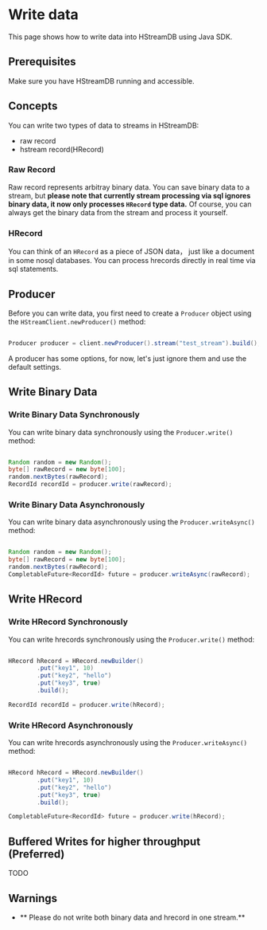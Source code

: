 # Write data

This page shows how to write data into HStreamDB using Java SDK.

## Prerequisites 

Make sure you have HStreamDB running and accessible.

## Concepts

You can write two types of data to streams in HStreamDB:

- raw record
- hstream record(HRecord)

### Raw Record

Raw record represents arbitray binary data. 
You can save binary data to a stream, 
but **please note that currently stream processing via sql ignores binary data, 
it now only processes ``HRecord`` type data.**
Of course, you can always get the binary data from the stream and process it yourself.

### HRecord

You can think of an ``HRecord`` as a piece of JSON data，
just like a document in some nosql databases.
You can process hrecords directly in real time via sql statements.

## Producer

Before you can write data, you first need to create a ``Producer`` object
using the ``HStreamClient.newProducer()`` method:

```java

Producer producer = client.newProducer().stream("test_stream").build();

```

A producer has some options, for now, 
let's just ignore them and use the default settings.

## Write Binary Data 

### Write Binary Data Synchronously 

You can write binary data synchronously using the ``Producer.write()``
method:

```java

Random random = new Random();
byte[] rawRecord = new byte[100];
random.nextBytes(rawRecord);
RecordId recordId = producer.write(rawRecord);

```

### Write Binary Data Asynchronously 

You can write binary data asynchronously using the ``Producer.writeAsync()``
method:

```java

Random random = new Random();
byte[] rawRecord = new byte[100];
random.nextBytes(rawRecord);
CompletableFuture<RecordId> future = producer.writeAsync(rawRecord);

```

## Write HRecord 

### Write HRecord Synchronously 

You can write hrecords synchronously using the ``Producer.write()``
method:

```java

HRecord hRecord = HRecord.newBuilder()
        .put("key1", 10)
        .put("key2", "hello")
        .put("key3", true)
        .build();

RecordId recordId = producer.write(hRecord);

```

### Write HRecord Asynchronously 

You can write hrecords asynchronously using the ``Producer.writeAsync()``
method:

```java

HRecord hRecord = HRecord.newBuilder()
        .put("key1", 10)
        .put("key2", "hello")
        .put("key3", true)
        .build();

CompletableFuture<RecordId> future = producer.write(hRecord);

```

## Buffered Writes for higher throughput (Preferred)

TODO

## Warnings 

- ** Please do not write both binary data and hrecord in one stream.**


